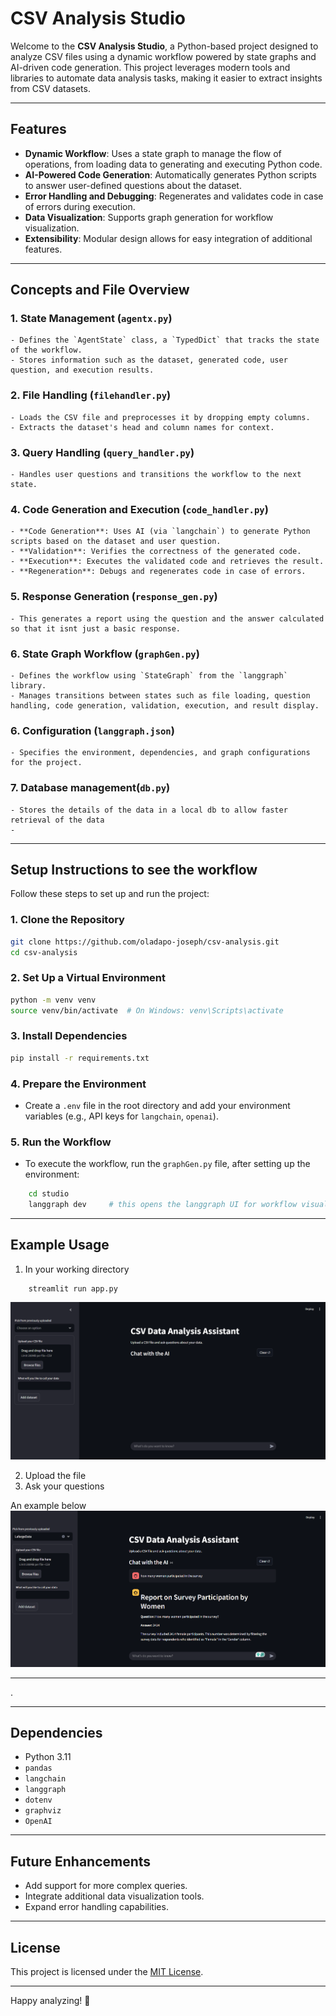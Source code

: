 # CSV Analysis Studio

Welcome to the **CSV Analysis Studio**, a Python-based project designed to analyze CSV files using a dynamic workflow powered by state graphs and AI-driven code generation. This project leverages modern tools and libraries to automate data analysis tasks, making it easier to extract insights from CSV datasets.

---

## Features

- **Dynamic Workflow**: Uses a state graph to manage the flow of operations, from loading data to generating and executing Python code.
- **AI-Powered Code Generation**: Automatically generates Python scripts to answer user-defined questions about the dataset.
- **Error Handling and Debugging**: Regenerates and validates code in case of errors during execution.
- **Data Visualization**: Supports graph generation for workflow visualization.
- **Extensibility**: Modular design allows for easy integration of additional features.

---

## Concepts and File Overview

### 1. **State Management (`agentx.py`)**
    - Defines the `AgentState` class, a `TypedDict` that tracks the state of the workflow.
    - Stores information such as the dataset, generated code, user question, and execution results.

### 2. **File Handling (`filehandler.py`)**
    - Loads the CSV file and preprocesses it by dropping empty columns.
    - Extracts the dataset's head and column names for context.

### 3. **Query Handling (`query_handler.py`)**
    - Handles user questions and transitions the workflow to the next state.

### 4. **Code Generation and Execution (`code_handler.py`)**
    - **Code Generation**: Uses AI (via `langchain`) to generate Python scripts based on the dataset and user question.
    - **Validation**: Verifies the correctness of the generated code.
    - **Execution**: Executes the validated code and retrieves the result.
    - **Regeneration**: Debugs and regenerates code in case of errors.

### 5. **Response Generation (`response_gen.py`)**
    - This generates a report using the question and the answer calculated so that it isnt just a basic response.


### 6. **State Graph Workflow (`graphGen.py`)**
    - Defines the workflow using `StateGraph` from the `langgraph` library.
    - Manages transitions between states such as file loading, question handling, code generation, validation, execution, and result display.

### 6. **Configuration (`langgraph.json`)**
    - Specifies the environment, dependencies, and graph configurations for the project.

### 7. **Database management(`db.py`)**
    - Stores the details of the data in a local db to allow faster retrieval of the data
    -   
---

## Setup Instructions to see the workflow 

Follow these steps to set up and run the project:

### 1. **Clone the Repository**
```bash
git clone https://github.com/oladapo-joseph/csv-analysis.git
cd csv-analysis
```

### 2. **Set Up a Virtual Environment**
```bash
python -m venv venv
source venv/bin/activate  # On Windows: venv\Scripts\activate
```

### 3. **Install Dependencies**
```bash
pip install -r requirements.txt
```

### 4. **Prepare the Environment**
 - Create a `.env` file in the root directory and add your environment variables (e.g., API keys for `langchain`, `openai`).

### 5. **Run the Workflow**
* To execute the workflow, run the `graphGen.py` file, after setting up the environment:
```bash
    cd studio
    langgraph dev     # this opens the langgraph UI for workflow visualization and simulation
```


---

## Example Usage

1. In your working directory
```
    streamlit run app.py
```

![Home Screen](images/home.png)

2. Upload the file
3. Ask your questions

An example below 
![Sample](images/sample.png)

---
. 


---
## Dependencies

- Python 3.11
- `pandas`
- `langchain`
- `langgraph`
- `dotenv`
- `graphviz`
- `OpenAI`

---

## Future Enhancements

- Add support for more complex queries.
- Integrate additional data visualization tools.
- Expand error handling capabilities.

---

## License

This project is licensed under the [MIT License](LICENSE).

---

Happy analyzing! 🚀  